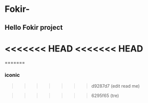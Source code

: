 # Fokir-
## Hello Fokir project
<<<<<<< HEAD
<<<<<<< HEAD
=======
=======
### iconic ###
>>>>>>> d9287d7 (edit read me)

>>>>>>> 6295f65 (tre)
